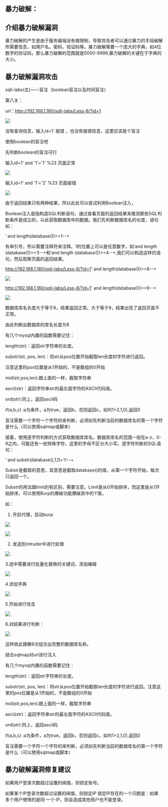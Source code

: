 ## 暴力破解：

## 介绍暴力破解漏洞

暴力破解的产生是由于服务器端没有做限制，导致攻击者可以通过暴力的手段破解所需要信息，如用户名，密码，验证码等。暴力破解需要一个庞大的字典，如4位数字的验证码，那么暴力破解的范围就是0000-9999,暴力破解的关键在于字典的大小。

## 暴力破解漏洞攻击

 sqli-labs(五)——盲注（boolean盲注以及时间盲注）

 

第八关：

url：http://192.168.1.180/sqli-labs/Less-8/?id=1

![](http://ww1.sinaimg.cn/large/007bHQE8gy1g59qugxhnnj30fe077q3x.jpg)

没有查询信息，输入id=1' 报错 ，也没有报错信息，这里应该是个盲注

使用boolean的盲注吧

先判断boolean的盲注可行

输入id=1' and '1'='1' %23 页面正常

![](http://ww1.sinaimg.cn/large/007bHQE8gy1g59qv0wygrj30fe077ab3.jpg)

输入id=1' and '1'='2' %23 页面报错

![](http://ww1.sinaimg.cn/large/007bHQE8gy1g59qvhy86hj30fe078my5.jpg)

 

由于返回结果只有两种结果，所以此处可以尝试利用Boolean注入，

Boolean注入是指构造SQL判断语句，通过查看页面的返回结果来推测那些SQL判断条件是成立的，以此获取数据库中的数据。我们先判断数据库名的长度，语句如：

‘ and length(database())>=1--+

有单引号，所以需要注释符来注释。1的位置上可以是任意数字，如’and length (database())>=3--+和‘and length (database())>=4--+,我们可以构造这样的语句，然后观察页面的返回结果。

http://192.168.1.180/sqli-labs/Less-8/?id=1' and length(database())>=8--+

![](http://ww1.sinaimg.cn/large/007bHQE8gy1g59qw8hy3wj30fe077t9q.jpg)

http://192.168.1.180/sqli-labs/Less-8/?id=1' and length(database())>=9--+

![](http://ww1.sinaimg.cn/large/007bHQE8gy1g59qwikgb4j30fe06p74y.jpg)

数据库库名长度大于等于8，结果返回正常。大于等于9，结果出现了返回页面不正常。

由此判断出数据库的库名长度为8

有几个mysql内置的函数需要记住：

length(str)：返回str字符串的长度。

substr(str, pos, len)：将str从pos位置开始截取len长度的字符进行返回。

注意这里的pos位置是从1开始的，不是数组的0开始

mid(str,pos,len):跟上面的一样，截取字符串

 ascii(str)：返回字符串str的最左面字符的ASCII代码值。

ord(str):同上，返回ascii码

if(a,b,c) :a为条件，a为true，返回b，否则返回c，如if(1>2,1,0),返回0

 

盲注需要一个字符一个字符的来判断，必须如先判断当前的数据库名的第一个字符是什么（可以使用sqlmap或脚本）

 

接着，使用逐字符判断的方式获取数据库库名。数据库库名的范围一般在a-z，0-9之内，可能还有一些特殊字符，这里的字母不区分大小写。逐字符判断的SQL语句：

‘ and substr(database(),1,1)=’t’--+

Substr是截取的意思，其意思是截取database()的值，从第一个字符开始，每次只返回一个。

Substr的用法跟limit的有区别，需要注意。Limit是从0开始排序，而这里是从1开始排序。可以使用Burp的爆破功能爆破其中的‘t‘值，

如：

1. 开启代理，启动burp

![](http://ww1.sinaimg.cn/large/007bHQE8gy1g59qxbib6dj30fe0390t3.jpg)

![](http://ww1.sinaimg.cn/large/007bHQE8gy1g59qxj9mtqj30fe07atac.jpg)

2. 发送到intruder中进行处理

![](http://ww1.sinaimg.cn/large/007bHQE8gy1g59qy41syfj30fe0ghgoo.jpg)

3.选中需要进行批量化替换的关键词，添加编辑

![](http://ww1.sinaimg.cn/large/007bHQE8gy1g59qyg4okxj30fe0gh0vf.jpg)

4.添加字典

![](http://ww1.sinaimg.cn/large/007bHQE8gy1g59qyp7s45j30fe0ghjtw.jpg)

5.开始进行攻击

![](http://ww1.sinaimg.cn/large/007bHQE8gy1g59qyzuvywj30fe0ghtbi.jpg)

6.对结果进行判断：

![](http://ww1.sinaimg.cn/large/007bHQE8gy1g59qzdovdqj30fe0e3wgt.jpg)

这样依此猜解8次组合出完整的数据库名称。

结合sqlmap对url进行注入

有几个mysql内置的函数需要记住：

length(str)：返回str字符串的长度。

substr(str, pos, len)：将str从pos位置开始截取len长度的字符进行返回。注意这里的pos位置是从1开始的，不是数组的0开始

mid(str,pos,len):跟上面的一样，截取字符串

 ascii(str)：返回字符串str的最左面字符的ASCII代码值。

ord(str):同上，返回ascii码

if(a,b,c) :a为条件，a为true，返回b，否则返回c，如if(1>2,1,0),返回0

盲注需要一个字符一个字符的来判断，必须如先判断当前的数据库名的第一个字符是什么（可以使用sqlmap或脚本）

 

## 暴力破解漏洞修复建议

如果用户登录次数超过设置的阀值，则锁定账号。

如果某个IP登录次数超过设置的阀值，则锁定IP
 锁定IP存在的一个问题是：如果多个用户使用的是同·一个·IP，则会造成其他用户也不能登录。